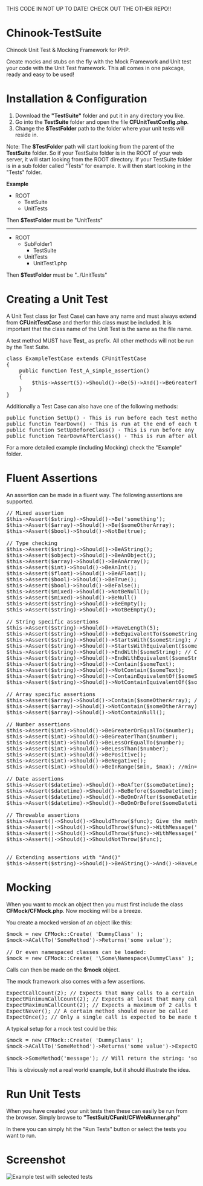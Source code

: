 THIS CODE IN NOT UP TO DATE! CHECK OUT THE OTHER REPO!!

Chinook-TestSuite
=================

Chinook Unit Test &amp; Mocking Framework for PHP.

Create mocks and stubs on the fly with the Mock Framework and Unit test your code with the Unit Test framework. This all comes in one pakcage, ready and easy to be used!

Installation &amp; Configuration
============

1. Download the **"TestSuite"** folder and put it in any directory you like.
2. Go into the **TestSuite** folder and open the file **CFUnitTestConfig.php**.
3. Change the **$TestFolder** path to the folder where your unit tests will reside in.

Note: The **$TestFolder** path will start looking from the parent of the **TestSuite** folder.
So if your TestSuite folder is in the ROOT of your web server, it will start looking from the ROOT
directory. If your TestSuite folder is in a sub folder called "Tests" for example. It will then start looking in
the "Tests" folder.

**Example**
  - ROOT
    - TestSuite
    - UnitTests

Then **$TestFolder** must be "UnitTests"

---

  - ROOT
    - SubFolder1
      - TestSuite
    - UnitTests
      - UnitTest1.php

Then **$TestFolder** must be "../UnitTests"

Creating a Unit Test
====================

A Unit Test class (or Test Case) can have any name and must always extend from **CFUnitTestCase** and therfor 
this class must be included. It is important that the class name of the Unit Test is the same as the file name.

A test method MUST have **Test_** as prefix. All other methods will not be run by the Test Suite.

<pre>
class ExampleTestCase extends CFUnitTestCase
{
    public function Test_A_simple_assertion()
    {
        $this->Assert(5)->Should()->Be(5)->And()->BeGreaterThan(2);
    }
}
</pre>

Additionally a Test Case can also have one of the following methods:

<pre>
public function SetUp() - This is run before each test method is executed
public functin TearDown() - This is run at the end of each test method
public function SetUpBeforeClass() - This is run before any test method is executed
public function TearDownAfterClass() - This is run after all test methods are executed
</pre>

For a more detailed example (including Mocking) check the "Example" folder.

Fluent Assertions
==========

An assertion can be made in a fluent way. The following assertions are supported.

<pre>
// Mixed assertion
$this->Assert($string)->Should()->Be('something');
$this->Assert($array)->Should()->Be($someOtherArray);
$this->Assert($bool)->Should()->NotBe(true);

// Type checking
$this->Assert($string)->Should()->BeAString();
$this->Assert($object)->Should()->BeAnObject();
$this->Assert($array)->Should()->BeAnArray();
$this->Assert($int)->Should()->BeAnInt();
$this->Assert($float)->Should()->BeAFloat();
$this->Assert($bool)->Should()->BeTrue();
$this->Assert($bool)->Should()->BeFalse();
$this->Assert($mixed)->Should()->NotBeNull();
$this->Assert($mixed)->Should()->BeNull()
$this->Assert($string)->Should()->BeEmpty();
$this->Assert($string)->Should()->NotBeEmpty();

// String specific assertions
$this->Assert($string)->Should()->HaveLength(5);
$this->Assert($string)->Should()->BeEquivalentTo($someString); // Case insensitive compare
$this->Assert($string)->Should()->StartsWith($someString); // Case sensitive compare
$this->Assert($string)->Should()->StartsWithEquivalent($someString); // Case insensitive compare
$this->Assert($string)->Should()->EndWith($someString); // Case sensitive compare
$this->Assert($string)->Should()->EndWithEquivalent($someString); // Case insensitive compare
$this->Assert($string)->Should()->Contain($someText);
$this->Assert($string)->Should()->NotContain($someText);
$this->Assert($string)->Should()->ContainEquivalentOf($someString); // Case insensitive compare (also on array values)
$this->Assert($string)->Should()->NotContainEquivalentOf($someString); // Case insensitive compare (also on array values)

// Array specific assertions
$this->Assert($array)->Should()->Contain($someOtherArray); // On intersect = success
$this->Assert($array)->Should()->NotContain($someOtherArray); // When not intersects = success
$this->Assert($array)->Should()->NotContainNull();

// Number assertions
$this->Assert($int)->Should()->BeGreaterOrEqualTo($number);
$this->Assert($int)->Should()->BeGreaterThan($number);
$this->Assert($int)->Should()->BeLessOrEqualTo($number);
$this->Assert($int)->Should()->BeLessThan($number);
$this->Assert($int)->Should()->BePositive();
$this->Assert($int)->Should()->BeNegative();
$this->Assert($int)->Should()->BeInRange($min, $max); //min=1, max=2 and given=2 will result in success

// Date assertions
$this->Assert($datetime)->Should()->BeAfter($someDatetime);
$this->Assert($datetime)->Should()->BeBefore($someDatetime);
$this->Assert($datetime)->Should()->BeOnOrAfter($someDatetime);
$this->Assert($datetime)->Should()->BeOnOrBefore($someDatetime);

// Throwable assertions
$this->Assert()->Should()->ShouldThrow($func); Give the method that should be executed as an anonymous function to this method.
$this->Assert()->Should()->ShouldThrow($func)->WithMessage('Exact exception message');
$this->Assert()->Should()->ShouldThrow($func)->WithMessage('* psrtial message'); // The asterisk acts as a wild card. Can be used at the beginning, end or both sides of the string
$this->Assert()->Should()->ShouldNotThrow($func);


// Extending assertions with "And()"
$this->Assert($string)->Should()->BeAString()->And()->HaveLength(5);
</pre>


Mocking
=======

When you want to mock an object then you must first include the class **CFMock/CFMock.php**. Now mocking will be
a breeze.

You create a mocked version of an object like this:

<pre>
$mock = new CFMock::Create( 'DummyClass' );
$mock->ACallTo('SomeMethod')->Returns('some value');

// Or even namespaced classes can be loaded:
$mock = new CFMock::Create( '\Some\Namespace\DummyClass' );
</pre>

Calls can then be made on the **$mock** object.

The mock framework also comes with a few assertions.

<pre>
ExpectCallCount(2); // Expects that many calls to a certain method
ExpectMinimumCallCount(2); // Expects at least that many calls to a certain method
ExpectMaximumCallCount(2); // Expects a maximum of 2 calls to a method, less is fine as well
ExpectNever(); // A certain method should never be called
ExpectOnce(); // Only a single call is expected to be made to a certain method
</pre>

A typical setup for a mock test could be this:

<pre>
$mock = new CFMock::Create( 'DummyClass' );
$mock->ACallTo('SomeMethod')->Returns('some value')->ExpectOnce();

$mock->SomeMethod('message'); // Will return the string: 'some value'
</pre>

This is obviously not a real world example, but it should illustrate the idea.

Run Unit Tests
==============

When you have created your unit tests then these can easily be run from the browser. Simply browse to **"TestSuit/CFunit/CFWebRunner.php"**

In there you can simply hit the "Run Tests" button or select the tests you want to run.

Screenshot
==========

![Example test with selected tests](http://i.imgur.com/5lC8o2f.png)
